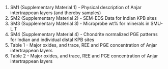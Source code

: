 1. SM1 (Supplementary Material 1) - Physical description of Anjar intertrappean layers (and thereby samples)
2. SM2 (Supplementary Material 2) -  SEM-EDS Data for Indian KPB sites
3. SM3 (Supplementary Material 3) -  Microprobe wt% for minerals in SMU-L T
4. SM4 (Supplementary Material 4) - Chondrite normalized PGE patterns for Indian and individual distal KPB sites
5. Table 1 -  Major oxides, and trace, REE and PGE concentration of Anjar intertrappean layers
6. Table 2 - Major oxides, and trace, REE and PGE concentration of Anjar intertrappean layers
